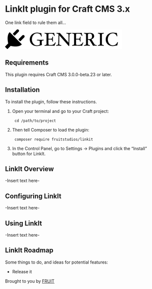 # LinkIt plugin for Craft CMS 3.x

One link field to rule them all...

![Screenshot](resources/img/plugin-logo.png)

## Requirements

This plugin requires Craft CMS 3.0.0-beta.23 or later.

## Installation

To install the plugin, follow these instructions.

1. Open your terminal and go to your Craft project:

        cd /path/to/project

2. Then tell Composer to load the plugin:

        composer require fruitstudios/linkit

3. In the Control Panel, go to Settings → Plugins and click the “Install” button for LinkIt.

## LinkIt Overview

-Insert text here-

## Configuring LinkIt

-Insert text here-

## Using LinkIt

-Insert text here-

## LinkIt Roadmap

Some things to do, and ideas for potential features:

* Release it

Brought to you by [FRUIT](https://fruitstudios.co.uk)
